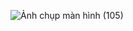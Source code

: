![Ảnh chụp màn hình (105)](https://github.com/user-attachments/assets/26702a79-22bf-448a-a53f-7d28a44f8f3c)
